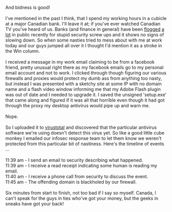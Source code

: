 And bidness is good!<br /><br />I've mentioned in the past I think, that I spend my working hours in a cubicle at a major Canadian bank.  I'll leave it at; if you've ever watched Canadian TV you've heard of us.  Banks (and finance in general) have been <a href="http://www.wired.com/threatlevel/2009/04/pins/">flogged</a> <a href="http://www.internetnews.com/security/article.php/3793386">a lot</a> in public recently for stupid security screw ups and it shows no signs of slowing down.  So when some nasties tried to mess about with me at work today and our guys jumped all over it I thought I'd mention it as a stroke in the Win column.<br /><br />I received a message in my work email claiming to be from a facebook friend, pretty unusual right there as my facebook emails go to my personal email account and not to work.  I clicked through though figuring our various firewalls and proxies would protect my dumb ass from anything too nasty, but instead I was presented with a sketchy site at some IP with no domain name and a flash video window informing me that my Adobe Flash plugin was out of date and I needed to upgrade it.  I saved the unsigned 'setup.exe' that came along and figured if it was all that horrible even though it had got through the proxy my desktop antivirus would pipe up and warn me.<br /><br />Nope.<br /><br />So I uploaded it to <a href="http://www.virustotal.com/">virustotal</a> and discovered that the particular antivirus software we're using doesn't detect this virus yet.  So like a good little cube monkey I emailed our infosec response team to let them know we weren't protected from this particular bit of nastiness.  Here's the timeline of events ...<br /><br />11:39 am - I send an email to security describing what happened.<br />11:39 am - I receive a read receipt indicating some human is reading my email.<br />11:40 am - I receive a phone call from security to discuss the event.<br />11:45 am - The offending domain is blackholed by our firewall.<br /><br />Six minutes from start to finish, not too bad if I say so myself.  Canada, I can't speak for the guys in ties who've got your money, but the geeks in sneaks have got your back!